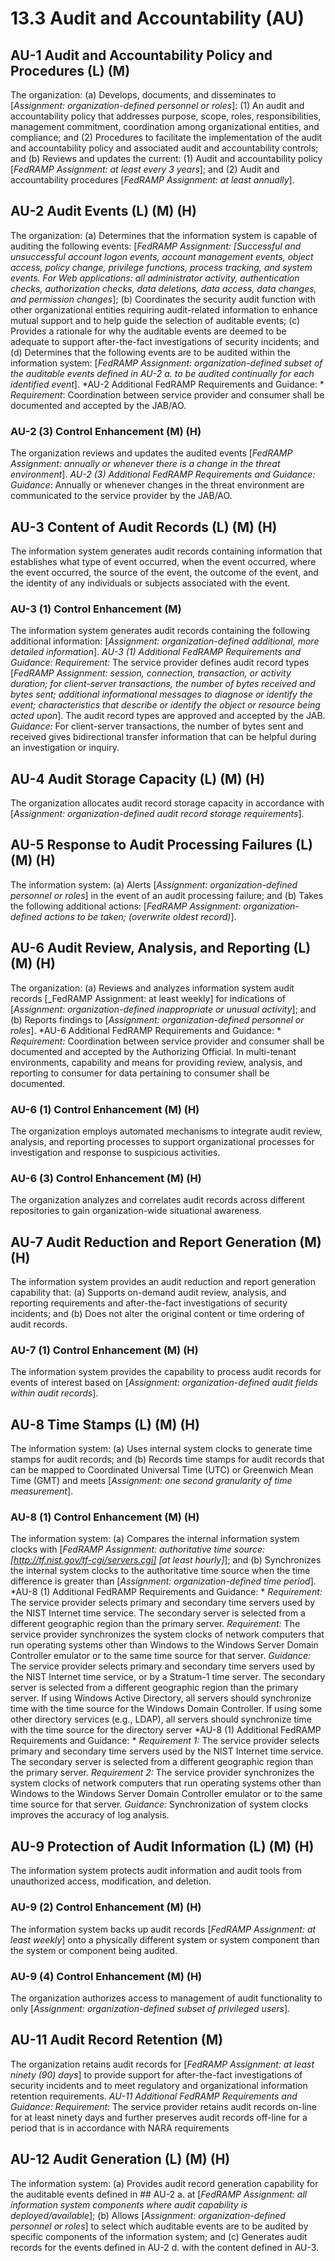 # 13.3 Audit and Accountability (AU)
## AU-1 Audit and Accountability Policy and Procedures (L) (M)
The organization:
(a)	Develops, documents, and disseminates to [_Assignment: organization-defined personnel or roles_]:
(1)	An audit and accountability policy that addresses purpose, scope, roles, responsibilities, management commitment, coordination among organizational entities, and compliance; and
(2)	Procedures to facilitate the implementation of the audit and accountability policy and associated audit and accountability controls; and
(b)	Reviews and updates the current:
(1)	Audit and accountability policy [_FedRAMP Assignment: at least every 3 years_]; and
(2)	Audit and accountability procedures [_FedRAMP Assignment: at least annually_].
## AU-2 Audit Events (L) (M) (H)
The organization:
(a)	Determines that the information system is capable of auditing the following events: [_FedRAMP Assignment: [Successful and unsuccessful account logon events, account management events, object access, policy change, privilege functions, process tracking, and system events.  For Web applications: all administrator activity, authentication checks, authorization checks, data deletions, data access, data changes, and permission changes_];
(b)	Coordinates the security audit function with other organizational entities requiring audit-related information to enhance mutual support and to help guide the selection of auditable events;
(c)	Provides a rationale for why the auditable events are deemed to be adequate to support after-the-fact investigations of security incidents; and
(d)	Determines that the following events are to be audited within the information system: [_FedRAMP Assignment: organization-defined subset of the auditable events defined in AU-2 a. to be audited continually for each identified event_].
*AU-2 Additional FedRAMP Requirements and Guidance: *
*Requirement*: Coordination between service provider and consumer shall be documented and accepted by the JAB/AO.
### AU-2 (3) Control Enhancement (M) (H)
The organization reviews and updates the audited events [_FedRAMP Assignment: annually or whenever there is a change in the threat environment_].
*AU-2 (3) Additional FedRAMP Requirements and Guidance:
Guidance*: Annually or whenever changes in the threat environment are communicated to the service provider by the JAB/AO.
## AU-3 Content of Audit Records (L) (M) (H)
The information system generates audit records containing information that establishes what type of event occurred, when the event occurred, where the event occurred, the source of the event, the outcome of the event, and the identity of any individuals or subjects associated with the event.
### AU-3 (1) Control Enhancement (M)
The information system generates audit records containing the following additional information: [_Assignment: organization-defined additional, more detailed information_].
*AU-3 (1) Additional FedRAMP Requirements and Guidance:
Requirement:* The service provider defines audit record types [_FedRAMP Assignment: session, connection, transaction, or activity duration; for client-server transactions, the number of bytes received and bytes sent; additional informational messages to diagnose or identify the event; characteristics that describe or identify the object or resource being acted upon_].  The audit record types are approved and accepted by the JAB.
*Guidance:* For client-server transactions, the number of bytes sent and received gives bidirectional transfer information that can be helpful during an investigation or inquiry.
## AU-4 Audit Storage Capacity (L) (M) (H)
The organization allocates audit record storage capacity in accordance with [_Assignment: organization-defined audit record storage requirements_].
## AU-5 Response to Audit Processing Failures (L) (M) (H)
The information system:
(a)	Alerts [_Assignment: organization-defined personnel or roles_] in the event of an audit processing failure; and
(b)	Takes the following additional actions: [_FedRAMP Assignment: organization-defined actions to be taken; (overwrite oldest record)_].
## AU-6 Audit Review, Analysis, and Reporting (L) (M) (H)
The organization:
(a)	Reviews and analyzes information system audit records [_FedRAMP Assignment: at least weekly] for indications of [_Assignment: organization-defined inappropriate or unusual activity_]; and
(b)	Reports findings to [_Assignment: organization-defined personnel or roles_].
*AU-6 Additional FedRAMP Requirements and Guidance: *
*Requirement:* Coordination between service provider and consumer shall be documented and accepted by the Authorizing Official. In multi-tenant environments, capability and means for providing review, analysis, and reporting to consumer for data pertaining to consumer shall be documented.
### AU-6 (1) Control Enhancement (M) (H)
The organization employs automated mechanisms to integrate audit review, analysis, and reporting processes to support organizational processes for investigation and response to suspicious activities.
### AU-6 (3) Control Enhancement (M) (H)
The organization analyzes and correlates audit records across different repositories to gain organization-wide situational awareness.
## AU-7 Audit Reduction and Report Generation (M) (H)
The information system provides an audit reduction and report generation capability that:
(a)	Supports on-demand audit review, analysis, and reporting requirements and after-the-fact investigations of security incidents; and
(b)	Does not alter the original content or time ordering of audit records.
### AU-7 (1) Control Enhancement (M) (H)
The information system provides the capability to process audit records for events of interest based on [_Assignment: organization-defined audit fields within audit records_].
## AU-8 Time Stamps (L) (M) (H)
The information system:
(a)	Uses internal system clocks to generate time stamps for audit records; and
(b)	Records time stamps for audit records that can be mapped to Coordinated Universal Time (UTC) or Greenwich Mean Time (GMT) and meets [_Assignment: one second granularity of time measurement_].
### AU-8 (1) Control Enhancement (M) (H)
The information system:
(a)	Compares the internal information system clocks  with [_FedRAMP Assignment: authoritative time source: [http://tf.nist.gov/tf-cgi/servers.cgi] [at least hourly]_]; and
(b)	Synchronizes the internal system clocks to the authoritative time source when the time difference is greater than [_Assignment: organization-defined time period_].
  *AU-8 (1) Additional FedRAMP Requirements and Guidance: *
  *Requirement:* The service provider selects primary and secondary time servers used by the NIST Internet time service. The secondary server is selected from a different geographic region than the primary server.
  *Requirement:* The service provider synchronizes the system clocks of network computers that run operating systems other than Windows to the Windows Server Domain Controller emulator or to the same time source for that server.
  *Guidance:* The service provider selects primary and secondary time servers used by the NIST Internet time service, or by a Stratum-1 time server. The secondary server is selected from a different geographic region than the primary server.
If using Windows Active Directory, all servers should synchronize time with the time source for the Windows Domain Controller. If using some other directory services (e.g., LDAP), all servers should synchronize time with the time source for the directory server
  *AU-8 (1) Additional FedRAMP Requirements and Guidance: *
  *Requirement 1:* The service provider selects primary and secondary time servers used by the NIST Internet time service.  The secondary server is selected from a different geographic region than the primary server.
  *Requirement 2:* The service provider synchronizes the system clocks of network computers that run operating systems other than Windows to the Windows Server Domain Controller emulator or to the same time source for that server.
  *Guidance:* Synchronization of system clocks improves the accuracy of log analysis.
## AU-9 Protection of Audit Information (L) (M) (H)
The information system protects audit information and audit tools from unauthorized access, modification, and deletion.
### AU-9 (2) Control Enhancement (M) (H)
The information system backs up audit records [_FedRAMP Assignment: at least weekly_] onto a physically different system or system component than the system or component being audited.
### AU-9 (4) Control Enhancement (M) (H)
The organization authorizes access to management of audit functionality to only [_Assignment: organization-defined subset of privileged users_].
## AU-11 Audit Record Retention (M)
The organization retains audit records for [_FedRAMP Assignment: at least ninety (90) days_] to provide support for after-the-fact investigations of security incidents and to meet regulatory and organizational information retention requirements.
  *AU-11 Additional FedRAMP Requirements and Guidance:*
  *Requirement:* The service provider retains audit records on-line for at least ninety days and further preserves audit records off-line for a period that is in accordance with NARA requirements
## AU-12 Audit Generation (L) (M) (H)
The information system:
(a)	Provides audit record generation capability for the auditable events defined in ## AU-2 a. at [_FedRAMP Assignment: all information system components where audit capability is deployed/available_];
(b)	Allows [_Assignment: organization-defined personnel or roles_] to select which auditable events are to be audited by specific components of the information system; and
(c)	Generates audit records for the events defined in AU-2 d. with the content defined in AU-3.
